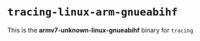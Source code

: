# `tracing-linux-arm-gnueabihf`

This is the **armv7-unknown-linux-gnueabihf** binary for `tracing`
